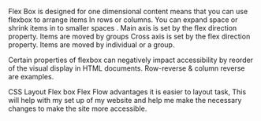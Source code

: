 Flex Box is designed for one dimensional content means that you can use flexbox to arrange items
In rows or columns. You can expand space or shrink items in to smaller spaces .
Main axis is set by the flex direction property. Items are moved by groups
Cross axis is set by the flex direction property. Items are moved by individual or a group.

Certain properties of flexbox can negatively impact accessibility by reorder of the visual display in HTML documents. Row-reverse & column reverse are examples.

CSS Layout Flex box
Flex Flow advantages it is easier to layout task, 
This will help with my set up of my website and help me make the necessary changes to make the site more accessible.




